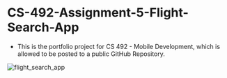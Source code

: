 # CS-492-Assignment-5-Flight-Search-App

- This is the portfolio project for CS 492 - Mobile Development, which is allowed to be posted to a public GitHub Repository.

![flight_search_app](https://github.com/Mike11199/CS-492-Assignment-5-Flight-Search-App/assets/91037796/0e48d5dc-8161-4e08-8d32-53087d1f979b)
